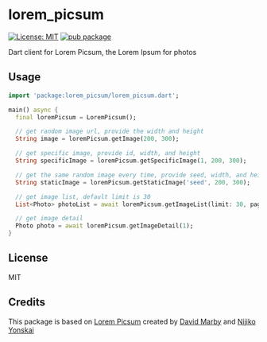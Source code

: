 # lorem_picsum

[![License: MIT](https://img.shields.io/badge/License-MIT-blue.svg)](https://opensource.org/licenses/MIT) 
[![pub package](https://img.shields.io/pub/v/lorem_picsum.svg)](https://pub.dartlang.org/packages/lorem_picsum)


Dart client for Lorem Picsum, the Lorem Ipsum for photos

## Usage

```dart
import 'package:lorem_picsum/lorem_picsum.dart';

main() async {
  final loremPicsum = LoremPicsum();

  // get random image url, provide the width and height
  String image = loremPicsum.getImage(200, 300);

  // get specific image, provide id, width, and height
  String specificImage = loremPicsum.getSpecificImage(1, 200, 300);

  // get the same random image every time, provide seed, width, and height
  String staticImage = loremPicsum.getStaticImage('seed', 200, 300);

  // get image list, default limit is 30
  List<Photo> photoList = await loremPicsum.getImageList(limit: 30, page: 1);

  // get image detail
  Photo photo = await loremPicsum.getImageDetail(1);
}
```

## License

MIT

## Credits

This package is based on [Lorem Picsum](https://picsum.photos/) created by [David Marby](https://dmarby.se/) and [Nijiko Yonskai](https://github.com/Nijikokun)